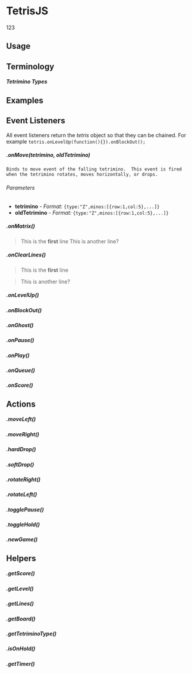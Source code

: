TetrisJS
========
123




Usage
------




Terminology
------

##### Tetrimino Types


Examples
------








Event Listeners
------

All event listeners return the *tetris* object so that they can be chained.  For example `tetris.onLevelUp(function(){}).onBlockOut();`


##### .onMove(tetrimino, oldTetrimino)

	Binds to move event of the falling tetrimino.  This event is fired when the tetrimino rotates, moves horizontally, or drops.  

###### Parameters
* **tetrimino** - *Format:* `{type:"Z",minos:[{row:1,col:5},...]}`
* **oldTetrimino** - *Format:* `{type:"Z",minos:[{row:1,col:5},...]}`


##### .onMatrix()
> This is the **first** line
> This is another line?

##### .onClearLines()
> This is the **first** line

> This is another line?

##### .onLevelUp()


##### .onBlockOut()



##### .onGhost()



##### .onPause()



##### .onPlay()


##### .onQueue()



##### .onScore()




Actions
------

##### .moveLeft()


##### .moveRight()


##### .hardDrop()


##### .softDrop()


##### .rotateRight()


##### .rotateLeft()


##### .togglePause()


##### .toggleHold()


##### .newGame()





Helpers
------

##### .getScore()

##### .getLevel()

##### .getLines()

##### .getBoard()

##### .getTetriminoType()

##### .isOnHold()

##### .getTimer()


